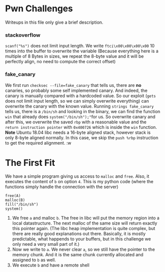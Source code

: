 
# Pwn Challenges

Writeups in this file only give a brief description. 
### stackoverflow
`scanf("%s")` does not limit input length. We write `ftci\x00\x00\x00\x00` 10 times into the buffer to overwrite the variable (Because everything here is a multiple of 8 Bytes in sizes, we repeat the 8-byte value and it will be perfectly align, no need to compute the correct offset)

### fake_canary
We first run `checksec --file=fake_canary` that tells us, there are __no__ canaries, so probably some self implemented canary. And indeed, the canary is manually compared with a hardcoded value. So our exploit (`gets` does not limit input length, so we can simply overwrite everything) can overwrite the canary with the known value.
Running `strings fake_canary` tells us, there is a `/bin/sh` and looking in the binary, we can find the function `win` that already does `system("/bin/sh");"`for us. So overwrite canary and after this, we overwrite the saved `rbp` with a reasonable value and the `return instruction pointer` with `0x400726` which is inside the `win` function. __Note__ Ubuntu 18.04 libc needs a 16-byte aligned stack, however stack is only 8-byte aligned normally. In this case, we skip the `push %rbp` instruction to get the required alignment.
:w

# The First Fit
We have a simple program giving us access to `malloc` and `free`. Also, it executes the content of `b` on option `4`.
This is my python code (where the functions simply handle the connection with the server)

	free(A)
	malloc(B)
	fill("/bin/sh")
	system()

1. We free `a` and malloc `b`. The free in libc will put the memory region into a local datastructure. The next malloc of the same size will return exactly this pointer again. (The libc heap implementation is quite complex, but there are really good explanations out there. Basically, it is mostly predictable, what happends to your buffers, but in this challenge we only need a very small part of it.)
2. Now we write to `a`. We never clear `a`, so we still have the pointer to the memory chunk. And it is the same chunk currently allocated and assigned to `b` as well.
3. We execute `b` and have a remote shell
